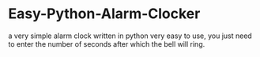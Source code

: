 # Easy-Python-Alarm-Clocker
a very simple alarm clock written in python
very easy to use, you just need to enter the number of seconds after which the bell will ring.
